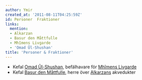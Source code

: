 ```yaml
---
author: Ymir
created_at: '2011-08-11T04:25:59Z'
id: Personer  Fraktioner
links:
  mention:
  - Alkarzan
  - Basur den Måttfulle
  - Mhîmens Livgarde
  - 'Omad Ûl-Shushan'
title: 'Personer & Fraktioner'
---
```


-   Kefal [Omad Ûl-Shushan], befälhavare för [Mhîmens Livgarde]
-   Kefal [Basur den Måttfulle], herre över [Alkarzans] akvedukter

  [Omad Ûl-Shushan]: Omad_Ûl-Shushan
  [Mhîmens Livgarde]: Mhîmens_Livgarde
  [Basur den Måttfulle]: Basur_den_Måttfulle
  [Alkarzans]: Alkarzan